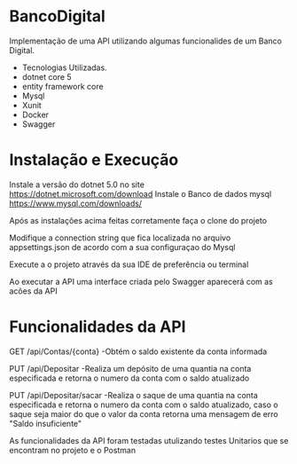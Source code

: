 # BancoDigital
Implementação de uma API utilizando algumas funcionalides de um Banco Digital.

- Tecnologias Utilizadas.
- dotnet core 5
- entity framework core
- Mysql
- Xunit
- Docker
- Swagger


# Instalação e Execução
Instale a versão do dotnet 5.0 no site https://dotnet.microsoft.com/download 
Instale o Banco de dados mysql  https://www.mysql.com/downloads/ 

Após as instalações acima feitas corretamente faça o clone do projeto

Modifique a connection string  que fica localizada no arquivo appsettings.json de acordo com a sua configuraçao do Mysql

Execute a o projeto através da sua IDE de preferência ou terminal

Ao executar a API uma interface criada pelo Swagger aparecerá com as acões da API

# Funcionalidades da API

GET /api/Contas/{conta} -Obtém o saldo existente da conta informada

PUT /api/Depositar -Realiza um depósito de uma quantia na conta especificada e retorna o numero da conta com  o saldo atualizado

PUT /api/Depositar/sacar -Realiza o saque  de uma quantia na conta especificada e retorna o numero da conta com o saldo atualizado, caso o saque seja maior do que o valor da conta retorna uma mensagem de erro "Saldo insuficiente"


As funcionalidades da API foram testadas utulizando testes Unitarios que se encontram no projeto  e o Postman 









